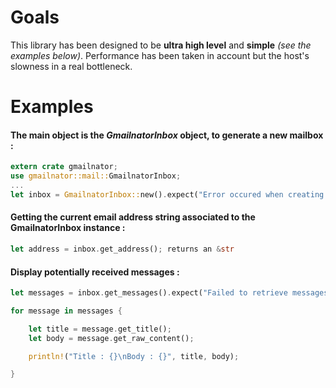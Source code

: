 # Goals

This library has been designed to be <b>ultra high level</b> and <b>simple</b> <i>(see the examples below)</i>. Performance has been taken in account but the host's slowness in a real bottleneck.

# Examples

#### The main object is the <i>GmailnatorInbox</i> object, to generate a new mailbox :

```rust
extern crate gmailnator;
use gmailnator::mail::GmailnatorInbox;
...
let inbox = GmailnatorInbox::new().expect("Error occured when creating the inbox.");
```

#### Getting the current email address string associated to the GmailnatorInbox instance :

```rust
let address = inbox.get_address(); returns an &str
```

#### Display potentially received messages :

```rust
let messages = inbox.get_messages().expect("Failed to retrieve messages.");

for message in messages {

    let title = message.get_title();
    let body = message.get_raw_content();

    println!("Title : {}\nBody : {}", title, body);

}
```
